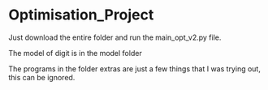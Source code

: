 # Optimisation_Project

Just download the entire folder and run the main_opt_v2.py file.

The model of digit is in the model folder

The programs in the folder extras are just a few things that I was trying out, this can be ignored.
